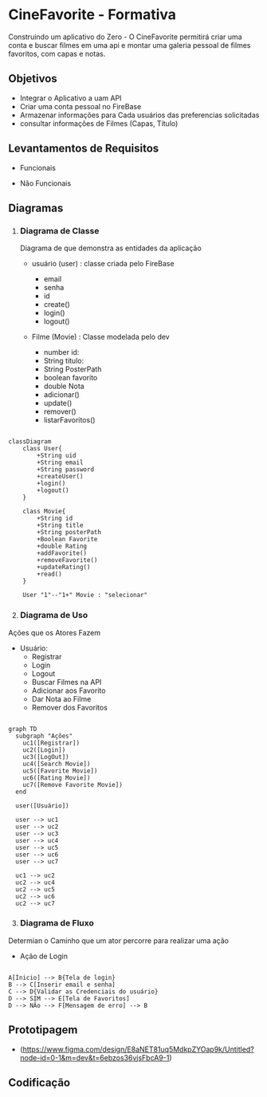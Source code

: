 # CineFavorite - Formativa

Construindo um aplicativo do Zero - O CineFavorite permitirá criar uma conta e buscar filmes em uma api e montar uma galeria pessoal de filmes favoritos, com capas e notas.

## Objetivos

- Integrar o Aplicativo a uam API
- Criar uma conta pessoal no FireBase
- Armazenar informações para Cada usuários das preferencias solicitadas
- consultar informações de Filmes (Capas, Título)

## Levantamentos de Requisitos

- Funcionais

- Não Funcionais

## Diagramas

1. ### Diagrama de Classe

   Diagrama de que demonstra as entidades da aplicação

   - usuário (user) : classe criada pelo FireBase

     - email
     - senha
     - id
     - create()
     - login()
     - logout()

   - Filme (Movie) : Classe modelada pelo dev
     - number id:
     - String titulo:
     - String PosterPath
     - boolean favorito
     - double Nota
     - adicionar()
     - update()
     - remover()
     - listarFavoritos()

```mermaid

classDiagram
    class User{
        +String uid
        +String email
        +String password
        +createUser()
        +login()
        +logout()
    }

    class Movie{
        +String id
        +String title
        +String posterPath
        +Boolean Favorite
        +double Rating
        +addFavorite()
        +removeFavorite()
        +updateRating()
        +read()
    }

    User "1"--"1+" Movie : "selecionar"

```

2. ### Diagrama de Uso

Ações que os Atores Fazem

- Usuário:
  - Registrar
  - Login
  - Logout
  - Buscar Filmes na API
  - Adicionar aos Favorito
  - Dar Nota ao Filme
  - Remover dos Favoritos

```mermaid

graph TD
  subgraph "Ações"
    uc1([Registrar])
    uc2([Login])
    uc3([LogOut])
    uc4([Search Movie])
    uc5([Favorite Movie])
    uc6([Rating Movie])
    uc7([Remove Favorite Movie])
  end

  user([Usuário])

  user --> uc1
  user --> uc2
  user --> uc3
  user --> uc4
  user --> uc5
  user --> uc6
  user --> uc7

  uc1 --> uc2
  uc2 --> uc4
  uc2 --> uc5
  uc2 --> uc6
  uc2 --> uc7

```

3. ### Diagrama de Fluxo
Determian o Caminho que um ator percorre para realizar uma ação

- Ação de Login

```mermaid

A[Ínicio] --> B{Tela de login}
B --> C[Inserir email e senha]
C --> D{Validar as Credenciais do usuário}
D --> SIM --> E[Tela de Favoritos]
D --> NÃo --> F[Mensagem de erro] --> B

```



## Prototipagem

- (https://www.figma.com/design/E8aNET81uq5MdkpZYOap9k/Untitled?node-id=0-1&m=dev&t=6ebzos36vjsFbcA9-1)

## Codificação
